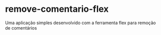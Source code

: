 # remove-comentario-flex
Uma aplicação simples desenvolvido com a ferramenta flex para remoção de comentários
